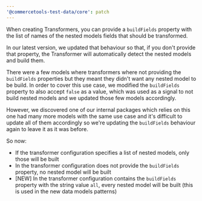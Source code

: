 ```yaml
---
'@commercetools-test-data/core': patch
---
```


When creating Transformers, you can provide a `buildFields` property with the list of names of the nested models fields that should be transformed.

In our latest version, we updated that behaviour so that, if you don't provide that property, the Transformer will automatically detect the nested models and build them.

There were a few models where transformers where not providing the `buildFields` properties but they meant they didn't want any nested model to be build.
In order to cover this use case, we modified the `buildFields` property to also accept `false` as a value, which was used as a signal to not build nested models and we updated those few models accordingly.

However, we discovered one of our internal packages which relies on this one had many more models with the same use case and it's difficult to update all of them accordingly so we're updating the `buildFields` behaviour again to leave it as it was before.

So now:

- If the transformer configuration specifies a list of nested models, only those will be built
- In the transformer configuration does not provide the `buildFields` property, no nested model will be built
- [NEW] In the transformer configuration contains the `buildFields` property with the string value `all`, every nested model will be built (this is used in the new data models patterns)
